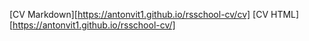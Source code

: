 [CV Markdown][https://antonvit1.github.io/rsschool-cv/cv]
[CV HTML][https://antonvit1.github.io/rsschool-cv/]